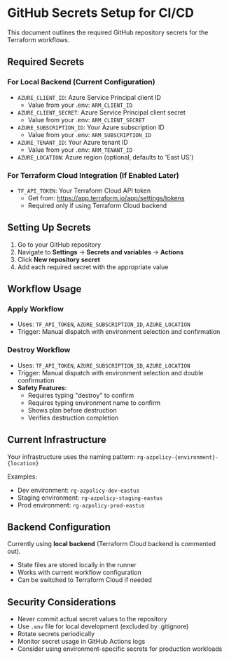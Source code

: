 # GitHub Secrets Setup for CI/CD

This document outlines the required GitHub repository secrets for the Terraform workflows.

## Required Secrets

### For Local Backend (Current Configuration)
- `AZURE_CLIENT_ID`: Azure Service Principal client ID
  - Value from your .env: `ARM_CLIENT_ID`
- `AZURE_CLIENT_SECRET`: Azure Service Principal client secret
  - Value from your .env: `ARM_CLIENT_SECRET`
- `AZURE_SUBSCRIPTION_ID`: Your Azure subscription ID
  - Value from your .env: `ARM_SUBSCRIPTION_ID`
- `AZURE_TENANT_ID`: Your Azure tenant ID
  - Value from your .env: `ARM_TENANT_ID`
- `AZURE_LOCATION`: Azure region (optional, defaults to 'East US')

### For Terraform Cloud Integration (If Enabled Later)
- `TF_API_TOKEN`: Your Terraform Cloud API token
  - Get from: https://app.terraform.io/app/settings/tokens
  - Required only if using Terraform Cloud backend

## Setting Up Secrets

1. Go to your GitHub repository
2. Navigate to **Settings** → **Secrets and variables** → **Actions**
3. Click **New repository secret**
4. Add each required secret with the appropriate value

## Workflow Usage

### Apply Workflow
- Uses: `TF_API_TOKEN`, `AZURE_SUBSCRIPTION_ID`, `AZURE_LOCATION`
- Trigger: Manual dispatch with environment selection and confirmation

### Destroy Workflow
- Uses: `TF_API_TOKEN`, `AZURE_SUBSCRIPTION_ID`, `AZURE_LOCATION`
- Trigger: Manual dispatch with environment selection and double confirmation
- **Safety Features**:
  - Requires typing "destroy" to confirm
  - Requires typing environment name to confirm
  - Shows plan before destruction
  - Verifies destruction completion

## Current Infrastructure

Your infrastructure uses the naming pattern: `rg-azpolicy-{environment}-{location}`

Examples:
- Dev environment: `rg-azpolicy-dev-eastus`
- Staging environment: `rg-azpolicy-staging-eastus`
- Prod environment: `rg-azpolicy-prod-eastus`

## Backend Configuration

Currently using **local backend** (Terraform Cloud backend is commented out).
- State files are stored locally in the runner
- Works with current workflow configuration
- Can be switched to Terraform Cloud if needed

## Security Considerations

- Never commit actual secret values to the repository
- Use `.env` file for local development (excluded by .gitignore)
- Rotate secrets periodically
- Monitor secret usage in GitHub Actions logs
- Consider using environment-specific secrets for production workloads
